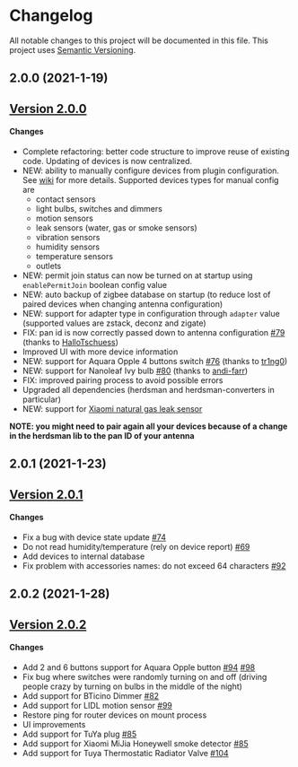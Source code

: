 # Changelog

All notable changes to this project will be documented in this file. This project uses [Semantic Versioning](https://semver.org/).

## 2.0.0 (2021-1-19)

## [Version 2.0.0](https://github.com/madchicken/homebridge-zigbee-nt/compare/v1.1.2...v2.0.0)

#### Changes

- Complete refactoring: better code structure to improve reuse of existing code. Updating of devices is now centralized.
- NEW: ability to manually configure devices from plugin configuration. See [wiki](https://github.com/madchicken/homebridge-zigbee-nt/wiki/Add-new-devices-in-configuration) for more details. Supported devices types for manual config are
  - contact sensors
  - light bulbs, switches and dimmers
  - motion sensors
  - leak sensors (water, gas or smoke sensors)
  - vibration sensors
  - humidity sensors
  - temperature sensors
  - outlets
- NEW: permit join status can now be turned on at startup using `enablePermitJoin` boolean config value
- NEW: auto backup of zigbee database on startup (to reduce lost of paired devices when changing antenna configuration)
- NEW: support for adapter type in configuration through `adapter` value (supported values are zstack, deconz and zigate)
- FIX: pan id is now correctly passed down to antenna configuration [#79](https://github.com/madchicken/homebridge-zigbee-nt/pull/79) (thanks to [HalloTschuess](https://github.com/HalloTschuess))
- Improved UI with more device information
- NEW: support for Aquara Opple 4 buttons switch [#76](https://github.com/madchicken/homebridge-zigbee-nt/pull/76) (thanks to [tr1ng0](https://github.com/tr1ng0))
- NEW: support for Nanoleaf Ivy bulb [#80](https://github.com/madchicken/homebridge-zigbee-nt/pull/80) (thanks to [andi-farr](https://github.com/andi-farr))
- FIX: improved pairing process to avoid possible errors
- Upgraded all dependencies (herdsman and herdsman-converters in particular)
- NEW: support for [Xiaomi natural gas leak sensor](https://www.zigbee2mqtt.io/devices/JTQJ-BF-01LM_BW.html)

**NOTE: you might need to pair again all your devices because of a change in the herdsman lib to the pan ID of your antenna**

## 2.0.1 (2021-1-23)

## [Version 2.0.1](https://github.com/madchicken/homebridge-zigbee-nt/compare/v2.0.0...v2.0.1)

#### Changes

- Fix a bug with device state update [#74](https://github.com/madchicken/homebridge-zigbee-nt/issues/74)
- Do not read humidity/temperature (rely on device report) [#69](https://github.com/madchicken/homebridge-zigbee-nt/issues/69)
- Add devices to internal database
- Fix problem with accessories names: do not exceed 64 characters [#92](https://github.com/madchicken/homebridge-zigbee-nt/issues/92)

## 2.0.2 (2021-1-28)

## [Version 2.0.2](https://github.com/madchicken/homebridge-zigbee-nt/compare/v2.0.1...v2.0.2)

#### Changes

- Add 2 and 6 buttons support for Aquara Opple button [#94](https://github.com/madchicken/homebridge-zigbee-nt/pull/94) [#98](https://github.com/madchicken/homebridge-zigbee-nt/pull/98)
- Fix bug where switches were randomly turning on and off (driving people crazy by turning on bulbs in the middle of the night)
- Add support for BTicino Dimmer [#82](https://github.com/madchicken/homebridge-zigbee-nt/issues/82)
- Add support for LIDL motion sensor [#99](https://github.com/madchicken/homebridge-zigbee-nt/issues/99)
- Restore ping for router devices on mount process
- UI improvements
- Add support for TuYa plug [#85](https://github.com/madchicken/homebridge-zigbee-nt/issues/85)
- Add support for Xiaomi MiJia Honeywell smoke detector [#85](https://github.com/madchicken/homebridge-zigbee-nt/issues/85)
- Add support for Tuya Thermostatic Radiator Valve [#104](https://github.com/madchicken/homebridge-zigbee-nt/pull/104)
